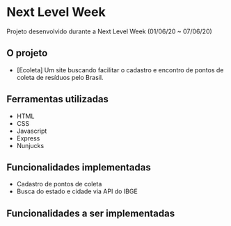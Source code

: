 # Next Level Week
Projeto desenvolvido durante a Next Level Week (01/06/20 ~ 07/06/20) 

## O projeto

- [Ecoleta]  Um site buscando facilitar o cadastro e encontro de pontos de coleta de resíduos pelo Brasil.

## Ferramentas utilizadas 

- HTML
- CSS
- Javascript
- Express
- Nunjucks

## Funcionalidades implementadas

- Cadastro de pontos de coleta
- Busca do estado e cidade via API do IBGE 

## Funcionalidades a ser implementadas

